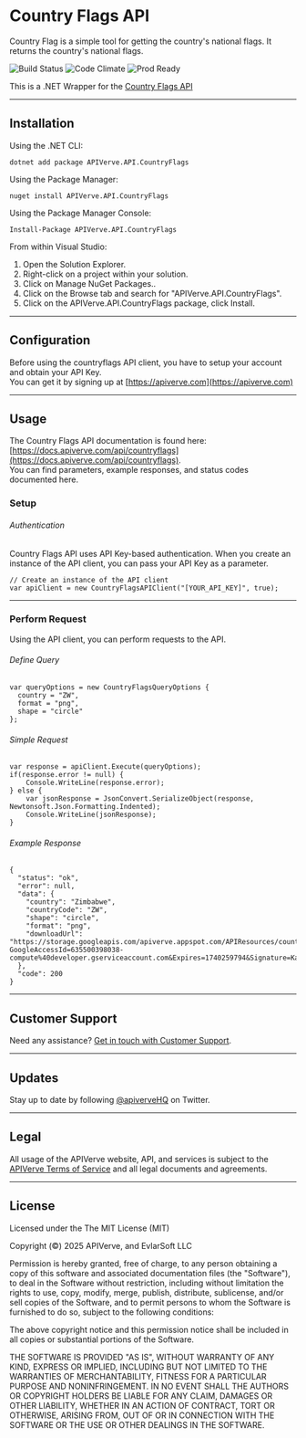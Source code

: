 Country Flags API
============

Country Flag is a simple tool for getting the country's national flags. It returns the country's national flags.

![Build Status](https://img.shields.io/badge/build-passing-green)
![Code Climate](https://img.shields.io/badge/maintainability-B-purple)
![Prod Ready](https://img.shields.io/badge/production-ready-blue)

This is a .NET Wrapper for the [Country Flags API](https://apiverve.com/marketplace/api/countryflags)

---

## Installation

Using the .NET CLI:
```
dotnet add package APIVerve.API.CountryFlags
```

Using the Package Manager:
```
nuget install APIVerve.API.CountryFlags
```

Using the Package Manager Console:
```
Install-Package APIVerve.API.CountryFlags
```

From within Visual Studio:

1. Open the Solution Explorer.
2. Right-click on a project within your solution.
3. Click on Manage NuGet Packages..
4. Click on the Browse tab and search for "APIVerve.API.CountryFlags".
5. Click on the APIVerve.API.CountryFlags package, click Install.


---

## Configuration

Before using the countryflags API client, you have to setup your account and obtain your API Key.  
You can get it by signing up at [https://apiverve.com](https://apiverve.com)

---

## Usage

The Country Flags API documentation is found here: [https://docs.apiverve.com/api/countryflags](https://docs.apiverve.com/api/countryflags).  
You can find parameters, example responses, and status codes documented here.

### Setup

###### Authentication
Country Flags API uses API Key-based authentication. When you create an instance of the API client, you can pass your API Key as a parameter.

```
// Create an instance of the API client
var apiClient = new CountryFlagsAPIClient("[YOUR_API_KEY]", true);
```

---


### Perform Request
Using the API client, you can perform requests to the API.

###### Define Query

```
var queryOptions = new CountryFlagsQueryOptions {
  country = "ZW",
  format = "png",
  shape = "circle"
};
```

###### Simple Request

```
var response = apiClient.Execute(queryOptions);
if(response.error != null) {
	Console.WriteLine(response.error);
} else {
    var jsonResponse = JsonConvert.SerializeObject(response, Newtonsoft.Json.Formatting.Indented);
    Console.WriteLine(jsonResponse);
}
```

###### Example Response

```
{
  "status": "ok",
  "error": null,
  "data": {
    "country": "Zimbabwe",
    "countryCode": "ZW",
    "shape": "circle",
    "format": "png",
    "downloadUrl": "https://storage.googleapis.com/apiverve.appspot.com/APIResources/countryflags/circle/png/zw.png?GoogleAccessId=635500398038-compute%40developer.gserviceaccount.com&Expires=1740259794&Signature=KayVZkDE4ScEXvYM%2BSveuHPTNbsxAdtUJSKN4S9pCVEaWDBkhSZYX6P0xS3TcTeHuiaetBYgmSj7FvkaDinjFzNtjpxmUd8n%2FoAdvUK%2BIeANBKkw%2B2QMquwpHcMeZPwAiV%2BRbbGU8b1V%2FxtXdiTzkOMWLm%2Bmfipwp4%2FQ5nL8Gr637kj6F5FRPzIJVakORdrE6rWfUCwP4rfiXYZMVLN4zHMZaZb44y8AoFaavt6UAS0wAnaav0XDWjV8OjXC1Oq99DYIJA%2FrvPQHYwBZWBTxMdZ8OSC%2BA2rIinlDaeTj4IrQqsd4AAfAWEs1ESAox0QJcKCXs4mYrJdZLMlN3JEAAA%3D%3D"
  },
  "code": 200
}
```

---

## Customer Support

Need any assistance? [Get in touch with Customer Support](https://apiverve.com/contact).

---

## Updates
Stay up to date by following [@apiverveHQ](https://twitter.com/apiverveHQ) on Twitter.

---

## Legal

All usage of the APIVerve website, API, and services is subject to the [APIVerve Terms of Service](https://apiverve.com/terms) and all legal documents and agreements.

---

## License
Licensed under the The MIT License (MIT)

Copyright (&copy;) 2025 APIVerve, and EvlarSoft LLC

Permission is hereby granted, free of charge, to any person obtaining a copy of this software and associated documentation files (the "Software"), to deal in the Software without restriction, including without limitation the rights to use, copy, modify, merge, publish, distribute, sublicense, and/or sell copies of the Software, and to permit persons to whom the Software is furnished to do so, subject to the following conditions:

The above copyright notice and this permission notice shall be included in all copies or substantial portions of the Software.

THE SOFTWARE IS PROVIDED "AS IS", WITHOUT WARRANTY OF ANY KIND, EXPRESS OR IMPLIED, INCLUDING BUT NOT LIMITED TO THE WARRANTIES OF MERCHANTABILITY, FITNESS FOR A PARTICULAR PURPOSE AND NONINFRINGEMENT. IN NO EVENT SHALL THE AUTHORS OR COPYRIGHT HOLDERS BE LIABLE FOR ANY CLAIM, DAMAGES OR OTHER LIABILITY, WHETHER IN AN ACTION OF CONTRACT, TORT OR OTHERWISE, ARISING FROM, OUT OF OR IN CONNECTION WITH THE SOFTWARE OR THE USE OR OTHER DEALINGS IN THE SOFTWARE.